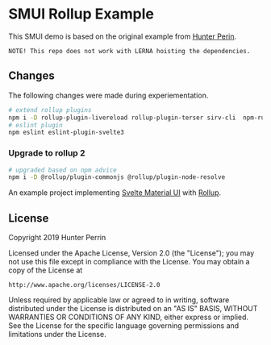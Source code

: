 # SMUI Rollup Example

This SMUI demo is based on the original example from [Hunter Perin](https://github.com/hperrin/svelte-material-ui).

`NOTE! This repo does not work with LERNA hoisting the dependencies.`

## Changes

The following changes were made during experiementation.

```bash
# extend rollup plugins
npm i -D rollup-plugin-livereload rollup-plugin-terser sirv-cli  npm-run-all rollup-plugin-copy rollup-plugin-serve
# eslint plugin
npm eslint eslint-plugin-svelte3
```

### Upgrade to rollup 2

```bash
# upgraded based on npm advice
npm i -D @rollup/plugin-commonjs @rollup/plugin-node-resolve

```

An example project implementing [Svelte Material UI](https://github.com/hperrin/svelte-material-ui) with [Rollup](https://github.com/rollup/rollup).

## License

Copyright 2019 Hunter Perrin

Licensed under the Apache License, Version 2.0 (the "License");
you may not use this file except in compliance with the License.
You may obtain a copy of the License at

    http://www.apache.org/licenses/LICENSE-2.0

Unless required by applicable law or agreed to in writing, software
distributed under the License is distributed on an "AS IS" BASIS,
WITHOUT WARRANTIES OR CONDITIONS OF ANY KIND, either express or implied.
See the License for the specific language governing permissions and
limitations under the License.
